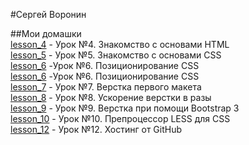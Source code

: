 #Сергей Воронин  

##Мои домашки  
[lesson_4](https://serfer87.github.io/lesson_4/ "Описание") - Урок №4. Знакомство с основами HTML  
[lesson_5](https://serfer87.github.io/lesson_5) - Урок №5. Знакомство с основами CSS  
[lesson_6](https://serfer87.github.io/lesson_6/6.1) -Урок №6. Позиционирование CSS  
[lesson_6](https://serfer87.github.io/lesson_6/6.2) -Урок №6. Позиционирование CSS  
[lesson_7](https://serfer87.github.io/lesson_7) - Урок №7. Верстка первого макета  
[lesson_8](https://serfer87.github.io/lesson_8) - Урок №8. Ускорение верстки в разы  
[lesson_9](https://serfer87.github.io/lesson_9) - Урок №9. Верстка при помощи Bootstrap 3  
[lesson_10](https://serfer87.github.io/lesson_10) - Урок №10. Препроцессор LESS для CSS  
[lesson_12](https://serfer87.github.io/ "Описание") - Урок №12. Хостинг от GitHub  

